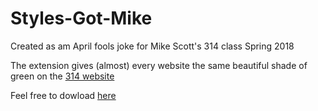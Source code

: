 # Styles-Got-Mike

Created as am April fools joke for Mike Scott's 314 class Spring 2018

The extension gives (almost) every website the same beautiful shade of green on the <a href="http://www.cs.utexas.edu/~scottm/cs314/">314 website </a>

Feel free to dowload <a href="https://chrome.google.com/webstore/detail/styles-got-mike/jgblhicihgjeejhdoaicnlopphaemljg" target="_blank">here</a>